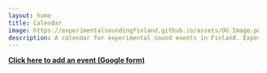 ```yaml
---
layout: home
title: Calendar
image: https://experimentalsoundingfinland.github.io/assets/OG_Image.png
description: A calendar for experimental sound events in Finland. Experimental as in improvised, contemporary, experimental, audio-visual, sound & movement, real-time, performative, etc.
---
```

**[Click here to add an event (Google form)](https://forms.gle/9Cb2oSwamWKdqRru8)**
<html>
    <head>
        <a rel="me" href="https://mastodon.social/@experimentalsoundingfinland" style="display: none;">Mastodon</a>
        <meta name="viewport" content="initial-scale=1, maximum-scale=1">
        <title>Calendar</title>
        <meta property="og:title" content="ESF | Experimental Sounding Finland" />
        <meta property="og:type" content="website">
        <meta property="og:url" content="https://experimentalsoundingfinland.github.io/" />
        <meta property="og:description" content="An event calendar for the experimental sonic communities and individuals in Finland" />
        <meta property="og:image" content="https://experimentalsoundingfinland.github.io/assets/OG_Image.png" />        
     <script src="https://cdnjs.cloudflare.com/ajax/libs/PapaParse/5.3.0/papaparse.min.js"></script>
  <!-- <link rel="preload" href="https://fonts.googleapis.com/css2?family=Atkinson+Hyperlegible:ital,wght@0,400;0,700;1,400;1,700&display=swap" as="font" type="font/woff2" crossorigin> -->
    </head>
    <body>
        <div id="events-list" style="width:100%">
            <script src="/assets/GCalFetcher.js"></script>
        </div>
        <script src="/assets/disableLinks.js"></script>
    </body>
</html>
